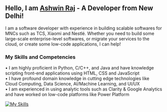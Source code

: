 ## Hello, I am [Ashwin Raj](https://linkedin.com/in/thisisashwinraj/) - A Developer from New Delhi!
I am a software developer with experience in building scalable softwares for MNCs such as TCS, Xiaomi and Nestlé. Whether you need to build some large-scale enterprise-level softwares, or migrate your services to the cloud, or create some low-code applications, I can help!

### My Skills and Competencies
• I am highly proficient in Python, C/C++, and Java and have knowledge scripting front-end applications using HTML, CSS and JavaScript
<br>
• I have profound domain knowledge in cutting edge technologies like Cloud Computing, Data Science, AI/Machine Learning, and UI/UX
<br>
• I am experienced in using analytic tools such as Clarity & Google Analytics and have worked on low-code platforms like Power Platform

[![My Skills](https://skillicons.dev/icons?i=py,c,java,cpp,tensorflow,html,mysql,arduino,gcp,heroku,azure,bots,firebase,git,figma)](https://www.linkedin.com/in/thisisashwinraj/)
